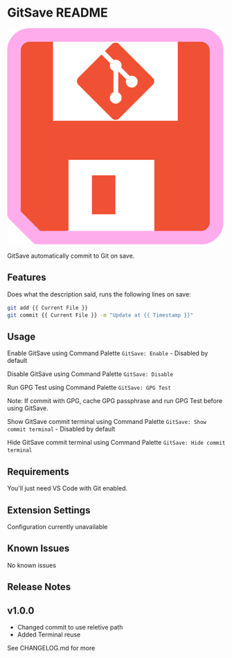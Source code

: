 # GitSave README

![GitSave Icon](./images/GitSave.png)

GitSave automatically commit to Git on save.

## Features

Does what the description said, runs the following lines on save:

```bash
git add {{ Current File }}
git commit {{ Current File }} -m "Update at {{ Timestamp }}"
```

## Usage

Enable GitSave using Command Palette `GitSave: Enable` - Disabled by default

Disable GitSave using Command Palette `GitSave: Disable`

Run GPG Test using Command Palette `GitSave: GPG Test`

Note: If commit with GPG, cache GPG passphrase and run GPG Test before using GitSave.

Show GitSave commit terminal using Command Palette `GitSave: Show commit terminal` - Disabled by default

Hide GitSave commit terminal using Command Palette `GitSave: Hide commit terminal`

## Requirements

You'll just need VS Code with Git enabled.

## Extension Settings

Configuration currently unavailable

## Known Issues

No known issues

## Release Notes

## v1.0.0

- Changed commit to use reletive path
- Added Terminal reuse

See CHANGELOG.md for more